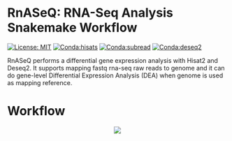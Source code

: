 # RnASeQ: RNA-Seq Analysis Snakemake Workflow
[![License: MIT](https://img.shields.io/badge/License-MIT-yellow.svg)](https://opensource.org/licenses/MIT)
[![Conda:hisats](https://img.shields.io/badge/bioconda-Hisat2-green.svg)](https://anaconda.org/bioconda/hisat2)
[![Conda:subread](https://img.shields.io/badge/bioconda-subread-blue.svg)](https://anaconda.org/bioconda/subread)
[![Conda:deseq2](https://img.shields.io/badge/bioconductor-deseq2-red.svg)](https://anaconda.org/bioconda/bioconductor-deseq2)

RnASeQ performs a differential gene expression analysis with Hisat2 and Deseq2. It supports mapping fastq rna-seq raw reads to genome and it can do gene-level Differential Expression Analysis (DEA) when genome is used as mapping reference.


# Workflow
<p align="center">
  <img  src="https://user-images.githubusercontent.com/66043140/191437707-f589fb0f-bcd3-4844-90a0-94c48b3711a1.png">
  </p>
  
